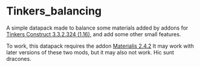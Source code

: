 # Tinkers_balancing
A simple datapack made to balance some materials added by addons for [Tinkers Construct 3.3.2.324 (1.16)](https://www.curseforge.com/minecraft/mc-mods/tinkers-construct), and add some other small features.

To work, this datapack requires the addon [Materialis 2.4.2](https://www.curseforge.com/minecraft/mc-mods/materialis)
It may work with later versions of these two mods, but it may also not work. Hic sunt dracones.

